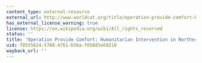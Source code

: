 ```yaml
---
content_type: external-resource
external_url: http://www.worldcat.org/title/operation-provide-comfort-humanitarian-intervention-in-northern-iraq-1991/oclc/033145098
has_external_license_warning: true
license: https://en.wikipedia.org/wiki/All_rights_reserved
status: ''
title: 'Operation Provide Comfort: Humanitarian Intervention in Northern Iraq 1991'
uid: f0555624-5788-4761-b56a-f05885e68210
wayback_url: ''
---
```

